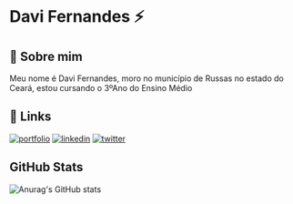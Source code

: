 
# Davi Fernandes ⚡




## 🚀 Sobre mim
Meu nome é Davi Fernandes, moro no município de Russas no estado do Ceará, estou cursando o 3ºAno do Ensino Médio


## 🔗 Links
[![portfolio](https://img.shields.io/badge/my_portfolio-000?style=for-the-badge&logo=ko-fi&logoColor=white)](http://davipbr15.github.io/)
[![linkedin](https://img.shields.io/badge/linkedin-0A66C2?style=for-the-badge&logo=linkedin&logoColor=white)](https://www.linkedin.com/)
[![twitter](https://img.shields.io/badge/twitter-1DA1F2?style=for-the-badge&logo=twitter&logoColor=white)](https://twitter.com/)

## GitHub Stats
![Anurag's GitHub stats](https://github-readme-stats.vercel.app/api?username=Davipbr15&show_icons=true&theme=radical)




